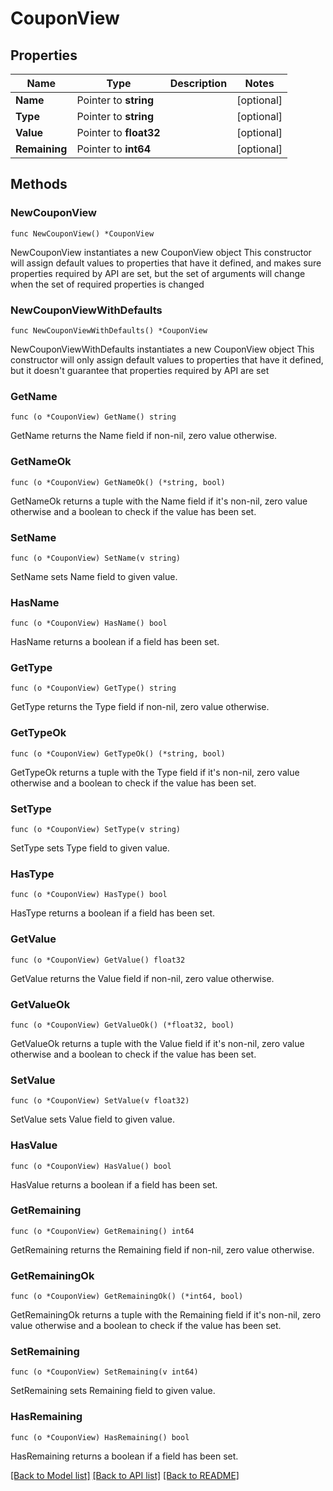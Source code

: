 # CouponView

## Properties

Name | Type | Description | Notes
------------ | ------------- | ------------- | -------------
**Name** | Pointer to **string** |  | [optional] 
**Type** | Pointer to **string** |  | [optional] 
**Value** | Pointer to **float32** |  | [optional] 
**Remaining** | Pointer to **int64** |  | [optional] 

## Methods

### NewCouponView

`func NewCouponView() *CouponView`

NewCouponView instantiates a new CouponView object
This constructor will assign default values to properties that have it defined,
and makes sure properties required by API are set, but the set of arguments
will change when the set of required properties is changed

### NewCouponViewWithDefaults

`func NewCouponViewWithDefaults() *CouponView`

NewCouponViewWithDefaults instantiates a new CouponView object
This constructor will only assign default values to properties that have it defined,
but it doesn't guarantee that properties required by API are set

### GetName

`func (o *CouponView) GetName() string`

GetName returns the Name field if non-nil, zero value otherwise.

### GetNameOk

`func (o *CouponView) GetNameOk() (*string, bool)`

GetNameOk returns a tuple with the Name field if it's non-nil, zero value otherwise
and a boolean to check if the value has been set.

### SetName

`func (o *CouponView) SetName(v string)`

SetName sets Name field to given value.

### HasName

`func (o *CouponView) HasName() bool`

HasName returns a boolean if a field has been set.

### GetType

`func (o *CouponView) GetType() string`

GetType returns the Type field if non-nil, zero value otherwise.

### GetTypeOk

`func (o *CouponView) GetTypeOk() (*string, bool)`

GetTypeOk returns a tuple with the Type field if it's non-nil, zero value otherwise
and a boolean to check if the value has been set.

### SetType

`func (o *CouponView) SetType(v string)`

SetType sets Type field to given value.

### HasType

`func (o *CouponView) HasType() bool`

HasType returns a boolean if a field has been set.

### GetValue

`func (o *CouponView) GetValue() float32`

GetValue returns the Value field if non-nil, zero value otherwise.

### GetValueOk

`func (o *CouponView) GetValueOk() (*float32, bool)`

GetValueOk returns a tuple with the Value field if it's non-nil, zero value otherwise
and a boolean to check if the value has been set.

### SetValue

`func (o *CouponView) SetValue(v float32)`

SetValue sets Value field to given value.

### HasValue

`func (o *CouponView) HasValue() bool`

HasValue returns a boolean if a field has been set.

### GetRemaining

`func (o *CouponView) GetRemaining() int64`

GetRemaining returns the Remaining field if non-nil, zero value otherwise.

### GetRemainingOk

`func (o *CouponView) GetRemainingOk() (*int64, bool)`

GetRemainingOk returns a tuple with the Remaining field if it's non-nil, zero value otherwise
and a boolean to check if the value has been set.

### SetRemaining

`func (o *CouponView) SetRemaining(v int64)`

SetRemaining sets Remaining field to given value.

### HasRemaining

`func (o *CouponView) HasRemaining() bool`

HasRemaining returns a boolean if a field has been set.


[[Back to Model list]](../README.md#documentation-for-models) [[Back to API list]](../README.md#documentation-for-api-endpoints) [[Back to README]](../README.md)


